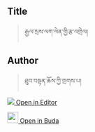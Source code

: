 ## Title
> རྒྱལ་སྲས་ལག་ལེན་གྱི་རྩ་འགྲེལ།

## Author
> ཐུབ་བསྟན་ཆོས་ཀྱི་གྲགས་པ།

[<img src="https://img.icons8.com/color/25/000000/edit-property.png"> Open in Editor](http://editor.openpecha.org/P008259)

[<img width="25" src="https://library.bdrc.io/icons/BUDA-small.svg"> Open in Buda](https://library.bdrc.io/show/bdr:IE0OPP008259)



